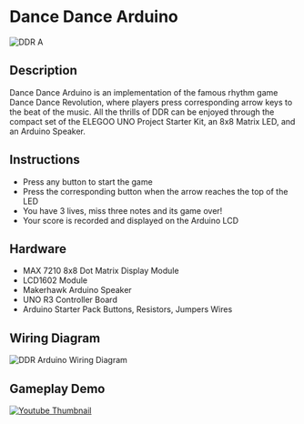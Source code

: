 # Dance Dance Arduino
![DDR A](https://upload.wikimedia.org/wikipedia/en/7/71/DDR_A_Logo.png)
 

## Description
Dance Dance Arduino is an implementation of the famous rhythm game Dance Dance Revolution, where players press corresponding arrow keys to the beat of the music. All the thrills of DDR can be enjoyed through the compact set of the ELEGOO UNO Project Starter Kit, an 8x8 Matrix LED, and an Arduino Speaker. 

## Instructions
* Press any button to start the game
* Press the corresponding button when the arrow reaches the top of the LED
* You have 3 lives, miss three notes and its game over!
* Your score is recorded and displayed on the Arduino LCD

## Hardware
* MAX 7210 8x8 Dot Matrix Display Module
* LCD1602 Module
* Makerhawk Arduino Speaker
* UNO R3 Controller Board
* Arduino Starter Pack Buttons, Resistors, Jumpers Wires

## Wiring Diagram
![DDR Arduino Wiring Diagram](https://github.com/jtrieu48/DDRArduino/assets/77050179/3e45814b-99e8-4aa2-afaf-a5d7503006ce)

## Gameplay Demo
[![Youtube Thumbnail](https://i.imgur.com/LdynZUd.png)](https://youtu.be/oGBtcMmGAPs "DDR Arduino Youtube")
